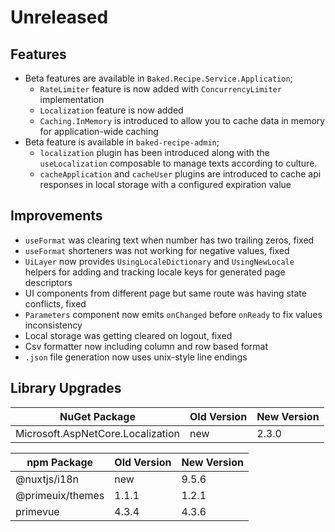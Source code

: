 # Unreleased

## Features

- Beta features are available in `Baked.Recipe.Service.Application`;
  - `RateLimiter` feature is now added with `ConcurrencyLimiter` implementation
  - `Localization` feature is now added
  - `Caching.InMemory` is introduced to allow you to cache data in memory for
    application-wide caching
- Beta feature is available in `baked-recipe-admin`;
  - `localization` plugin has been introduced along with the `useLocalization`
    composable to manage texts according to culture.
  - `cacheApplication` and `cacheUser` plugins are introduced to cache api
    responses in local storage with a configured expiration value

## Improvements

- `useFormat` was clearing text when number has two trailing zeros, fixed
- `useFormat` shorteners was not working for negative values, fixed
- `UiLayer` now provides `UsingLocaleDictionary` and `UsingNewLocale` helpers
  for adding and tracking locale keys for generated page descriptors
- UI components from different page but same route was having state conflicts,
  fixed
- `Parameters` component now emits `onChanged` before `onReady` to fix values
  inconsistency
- Local storage was getting cleared on logout, fixed
- Csv formatter now including column and row based format
- `.json` file generation now uses unix-style line endings

## Library Upgrades

| NuGet Package                     | Old Version | New Version |
| ---                               | ---         | ---         |
| Microsoft.AspNetCore.Localization | new         | 2.3.0       |

| npm Package      | Old Version | New Version |
| ---              | ---         | ---         |
| @nuxtjs/i18n     | new         | 9.5.6       |
| @primeuix/themes | 1.1.1       | 1.2.1       |
| primevue         | 4.3.4       | 4.3.6       |
